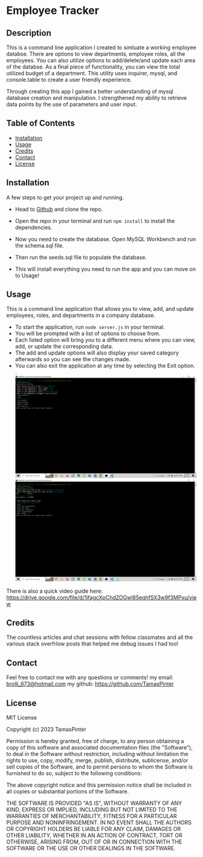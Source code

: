 # Employee Tracker

## Description

This is a command line application I created to simluate a working employee databse. There are options to view departments, employee roles, all the employees. You can also utilize options to add/delete/and update each area of the databse. As a final piece of functionality, you can view the total utilized budget of a department. This utility uses inquirer, mysql, and console.table to create a user friendly experience. 

Through creating this app I gained a better understanding of mysql database creation and manipulation. I strengthened my ability to retrieve data points by the use of parameters and user input. 


## Table of Contents


- [Installation](#installation)
- [Usage](#usage)
- [Credits](#credits)
- [Contact](#contact)
- [License](#license)

## Installation

A few steps to get your project up and running.
- Head to [Github](https://github.com/TamasPinter/employeeTracker) and clone the repo.
- Open the repo in your terminal and run `npm install` to install the dependencies.
- Now you need to create the database. Open MySQL Workbench and run the schema.sql file.
- Then run the seeds.sql file to populate the database.

- This will install everything you need to run the app and you can move on to Usage!

## Usage

This is a command line application that allows you to view, add, and update employees, roles, and departments in a company database.

- To start the application, run `node server.js` in your terminal.
- You will be prompted with a list of options to choose from.
- Each listed option will bring you to a different menu where you can view, add, or update the corresponding data.
- The add and update options will also display your saved category afterwards so you can see the changes made.
- You can also exit the application at any time by selecting the Exit option.
.
![Screenshot1](./Database/addEmp.png)
![Screenshot2](./Database/budget.png)

There is also a quick video guide here: https://drive.google.com/file/d/1jfagcXpChdZOGwl85eqhfSX3w9f3MPxu/view




## Credits

The countless articles and chat sessions with fellow classmates and all the various stack overfrlow posts that helped me debug issues I had too!

## Contact

Feel free to contact me with any questions or comments!
my email: brolli_673@hotmail.com
my github: https://github.com/TamasPinter

## License

MIT License

Copyright (c) 2023 TamasPinter

Permission is hereby granted, free of charge, to any person obtaining a copy
of this software and associated documentation files (the "Software"), to deal
in the Software without restriction, including without limitation the rights
to use, copy, modify, merge, publish, distribute, sublicense, and/or sell
copies of the Software, and to permit persons to whom the Software is
furnished to do so, subject to the following conditions:

The above copyright notice and this permission notice shall be included in all
copies or substantial portions of the Software.

THE SOFTWARE IS PROVIDED "AS IS", WITHOUT WARRANTY OF ANY KIND, EXPRESS OR
IMPLIED, INCLUDING BUT NOT LIMITED TO THE WARRANTIES OF MERCHANTABILITY,
FITNESS FOR A PARTICULAR PURPOSE AND NONINFRINGEMENT. IN NO EVENT SHALL THE
AUTHORS OR COPYRIGHT HOLDERS BE LIABLE FOR ANY CLAIM, DAMAGES OR OTHER
LIABILITY, WHETHER IN AN ACTION OF CONTRACT, TORT OR OTHERWISE, ARISING FROM,
OUT OF OR IN CONNECTION WITH THE SOFTWARE OR THE USE OR OTHER DEALINGS IN THE
SOFTWARE.
